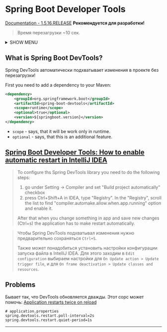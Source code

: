 # Spring Boot Developer Tools
[Documentation - 1.5.16.RELEASE](https://docs.spring.io/spring-boot/docs/1.5.16.RELEASE/reference/html/using-boot-devtools.html#using-boot-devtools-livereload)
**Рекомендуется для разработки!**

> Время перезагрузки ~10 сек.

<details>
<summary>SHOW MENU</summary>

- [What is Spring Boot DevTools?](#what-is-spring-boot-devtools)
- [How to enable automatic restart in IntelliJ IDEA](#spring-boot-developer-tools-how-to-enable-automatic-restart-in-intellij-idea)

</details>



## What is Spring Boot DevTools?
Spring DevTools автоматически подхватывает изменения в проекте без перезагрузки!

First you need to add a dependency to your Maven:
```xml
<dependency>
    <groupId>org.springframework.boot</groupId>
    <artifactId>spring-boot-devtools</artifactId>
    <scope>runtime</scope>
    <optional>true</optional>
    <version>${springboot.version}</version>
</dependency>
```
* `scope` - says, that it will be work only in runtime.
* `optional` - says, that this is an additional feature.


## [Spring Boot Developer Tools: How to enable automatic restart in IntelliJ IDEA](https://dev.to/suin/spring-boot-developer-tools-how-to-enable-automatic-restart-in-intellij-idea-1c6i)
> To configure ths Spring DevTools library you need to do the following steps:
> 1. go under Setting -> Compiler and set "Build project automatically" checkbox
> 2. press Ctrl+Shift+A in IDEA, type "Registry". In the "Registry", scroll the list to find "compiler.automake.allow.when.app.running" option and enable it.
>
> After that when you change something in app and save new changes (Ctrl+s) the application has to make restart automatically.

> Чтобы Spring DevTools подхватывал изменения нужно предварительно сохраняться `Ctrl+S`.
>
> Также может понадобиться установить настройки конфигурации запуска файла в IntelliJ IDEA.
> Для этого заходим в `Edit configuration` выбираем настройки для `On Update action > Update trigger file`, и для `On frame deactivation > Update classes and resources`. 

## Problems
Бывает так, что DevTools обновляется дважды. Этот сорс может помочь:
[Application restarts twice on reload](https://github.com/spring-projects/spring-boot/issues/25269)
```properties
# application.properties
spring.devtools.restart.poll-interval=2s
spring.devtools.restart.quiet-period=1s
```

***



